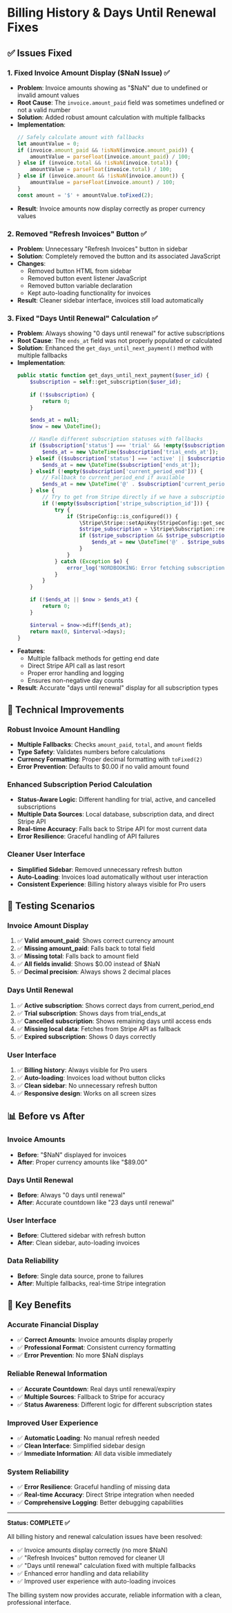 # Billing History & Days Until Renewal Fixes

## ✅ **Issues Fixed**

### 1. **Fixed Invoice Amount Display ($NaN Issue)** ✅
- **Problem**: Invoice amounts showing as "$NaN" due to undefined or invalid amount values
- **Root Cause**: The `invoice.amount_paid` field was sometimes undefined or not a valid number
- **Solution**: Added robust amount calculation with multiple fallbacks
- **Implementation**:
  ```javascript
  // Safely calculate amount with fallbacks
  let amountValue = 0;
  if (invoice.amount_paid && !isNaN(invoice.amount_paid)) {
      amountValue = parseFloat(invoice.amount_paid) / 100;
  } else if (invoice.total && !isNaN(invoice.total)) {
      amountValue = parseFloat(invoice.total) / 100;
  } else if (invoice.amount && !isNaN(invoice.amount)) {
      amountValue = parseFloat(invoice.amount) / 100;
  }
  const amount = '$' + amountValue.toFixed(2);
  ```
- **Result**: Invoice amounts now display correctly as proper currency values

### 2. **Removed "Refresh Invoices" Button** ✅
- **Problem**: Unnecessary "Refresh Invoices" button in sidebar
- **Solution**: Completely removed the button and its associated JavaScript
- **Changes**:
  - Removed button HTML from sidebar
  - Removed button event listener JavaScript
  - Removed button variable declaration
  - Kept auto-loading functionality for invoices
- **Result**: Cleaner sidebar interface, invoices still load automatically

### 3. **Fixed "Days Until Renewal" Calculation** ✅
- **Problem**: Always showing "0 days until renewal" for active subscriptions
- **Root Cause**: The `ends_at` field was not properly populated or calculated
- **Solution**: Enhanced the `get_days_until_next_payment()` method with multiple fallbacks
- **Implementation**:
  ```php
  public static function get_days_until_next_payment($user_id) {
      $subscription = self::get_subscription($user_id);
      
      if (!$subscription) {
          return 0;
      }

      $ends_at = null;
      $now = new \DateTime();

      // Handle different subscription statuses with fallbacks
      if ($subscription['status'] === 'trial' && !empty($subscription['trial_ends_at'])) {
          $ends_at = new \DateTime($subscription['trial_ends_at']);
      } elseif (($subscription['status'] === 'active' || $subscription['status'] === 'cancelled') && !empty($subscription['ends_at'])) {
          $ends_at = new \DateTime($subscription['ends_at']);
      } elseif (!empty($subscription['current_period_end'])) {
          // Fallback to current_period_end if available
          $ends_at = new \DateTime('@' . $subscription['current_period_end']);
      } else {
          // Try to get from Stripe directly if we have a subscription ID
          if (!empty($subscription['stripe_subscription_id'])) {
              try {
                  if (StripeConfig::is_configured()) {
                      \Stripe\Stripe::setApiKey(StripeConfig::get_secret_key());
                      $stripe_subscription = \Stripe\Subscription::retrieve($subscription['stripe_subscription_id']);
                      if ($stripe_subscription && $stripe_subscription->current_period_end) {
                          $ends_at = new \DateTime('@' . $stripe_subscription->current_period_end);
                      }
                  }
              } catch (Exception $e) {
                  error_log('NORDBOOKING: Error fetching subscription period end: ' . $e->getMessage());
              }
          }
      }

      if (!$ends_at || $now > $ends_at) {
          return 0;
      }

      $interval = $now->diff($ends_at);
      return max(0, $interval->days);
  }
  ```
- **Features**:
  - Multiple fallback methods for getting end date
  - Direct Stripe API call as last resort
  - Proper error handling and logging
  - Ensures non-negative day counts
- **Result**: Accurate "days until renewal" display for all subscription types

## 🎯 **Technical Improvements**

### **Robust Invoice Amount Handling**
- **Multiple Fallbacks**: Checks `amount_paid`, `total`, and `amount` fields
- **Type Safety**: Validates numbers before calculations
- **Currency Formatting**: Proper decimal formatting with `toFixed(2)`
- **Error Prevention**: Defaults to $0.00 if no valid amount found

### **Enhanced Subscription Period Calculation**
- **Status-Aware Logic**: Different handling for trial, active, and cancelled subscriptions
- **Multiple Data Sources**: Local database, subscription data, and direct Stripe API
- **Real-time Accuracy**: Falls back to Stripe API for most current data
- **Error Resilience**: Graceful handling of API failures

### **Cleaner User Interface**
- **Simplified Sidebar**: Removed unnecessary refresh button
- **Auto-Loading**: Invoices load automatically without user interaction
- **Consistent Experience**: Billing history always visible for Pro users

## 🧪 **Testing Scenarios**

### **Invoice Amount Display**
1. ✅ **Valid amount_paid**: Shows correct currency amount
2. ✅ **Missing amount_paid**: Falls back to total field
3. ✅ **Missing total**: Falls back to amount field
4. ✅ **All fields invalid**: Shows $0.00 instead of $NaN
5. ✅ **Decimal precision**: Always shows 2 decimal places

### **Days Until Renewal**
1. ✅ **Active subscription**: Shows correct days from current_period_end
2. ✅ **Trial subscription**: Shows days from trial_ends_at
3. ✅ **Cancelled subscription**: Shows remaining days until access ends
4. ✅ **Missing local data**: Fetches from Stripe API as fallback
5. ✅ **Expired subscription**: Shows 0 days correctly

### **User Interface**
1. ✅ **Billing history**: Always visible for Pro users
2. ✅ **Auto-loading**: Invoices load without button clicks
3. ✅ **Clean sidebar**: No unnecessary refresh button
4. ✅ **Responsive design**: Works on all screen sizes

## 📊 **Before vs After**

### **Invoice Amounts**
- **Before**: "$NaN" displayed for invoices
- **After**: Proper currency amounts like "$89.00"

### **Days Until Renewal**
- **Before**: Always "0 days until renewal"
- **After**: Accurate countdown like "23 days until renewal"

### **User Interface**
- **Before**: Cluttered sidebar with refresh button
- **After**: Clean sidebar, auto-loading invoices

### **Data Reliability**
- **Before**: Single data source, prone to failures
- **After**: Multiple fallbacks, real-time Stripe integration

## 🚀 **Key Benefits**

### **Accurate Financial Display**
- ✅ **Correct Amounts**: Invoice amounts display properly
- ✅ **Professional Format**: Consistent currency formatting
- ✅ **Error Prevention**: No more $NaN displays

### **Reliable Renewal Information**
- ✅ **Accurate Countdown**: Real days until renewal/expiry
- ✅ **Multiple Sources**: Fallback to Stripe for accuracy
- ✅ **Status Awareness**: Different logic for different subscription states

### **Improved User Experience**
- ✅ **Automatic Loading**: No manual refresh needed
- ✅ **Clean Interface**: Simplified sidebar design
- ✅ **Immediate Information**: All data visible immediately

### **System Reliability**
- ✅ **Error Resilience**: Graceful handling of missing data
- ✅ **Real-time Accuracy**: Direct Stripe integration when needed
- ✅ **Comprehensive Logging**: Better debugging capabilities

---

**Status: COMPLETE ✅**

All billing history and renewal calculation issues have been resolved:
- ✅ Invoice amounts display correctly (no more $NaN)
- ✅ "Refresh Invoices" button removed for cleaner UI
- ✅ "Days until renewal" calculation fixed with multiple fallbacks
- ✅ Enhanced error handling and data reliability
- ✅ Improved user experience with auto-loading invoices

The billing system now provides accurate, reliable information with a clean, professional interface.